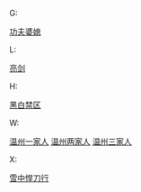 G:

[功夫婆媳](https://pcrock88.github.io/zb/lxj/G/功夫婆媳.m3u)

L:

[亮剑](https://pcrock88.github.io/zb/lxj/L/亮剑.m3u)

H:

[黑白禁区](https://pcrock88.github.io/zb/lxj/H/黑白禁区.m3u)

W:

[温州一家人](https://pcrock88.github.io/zb/lxj/W/温州一家人.m3u)
[温州两家人](https://pcrock88.github.io/zb/lxj/W/温州两家人.m3u)
[温州三家人](https://pcrock88.github.io/zb/lxj/W/温州三家人.m3u)

X:

[雪中悍刀行](https://pcrock88.github.io/zb/lxj/X/雪中悍刀行.m3u)

